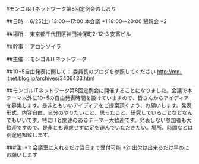#モンゴルITネットワーク第8回定例会のしおり


##日時：
6/25(土) 
13:00～17:00 本会議 *1
18:00～20:00 懇親会 *2

##場所：
東京都千代田区神田神保町2-12-3 安富ビル

##幹事：
アロンソイラ

##主催：
モンゴルITネットワーク

##10+5自由発表に関して：
委員長のブログを参照してください
http://mn-itnet.blog.jp/archives/3406433.html

##モンゴルITネットワーク第8回定例会に開催することになりました。会議で本テーマ以外に10+5の自由発表時間を設けていますので、皆さんからアイディアを募集します。是非ともいいアイディアをご提案頂くよう、お願いします。発表形式、内容自由。自分のやりたいこと、思ったこと、研究していることなどなんでもいいです。特にITと関連のあるテーマー大歓迎です。発表しない参加者も大歓迎ですので、是非とも遠慮せずに足を運んでいただきたい。場所、時間などは別途通知致します。

###注:
*1: 会議室に入れるだけ当日まで受付可能
*2: 出欠は出来るだけ早めにお願いします